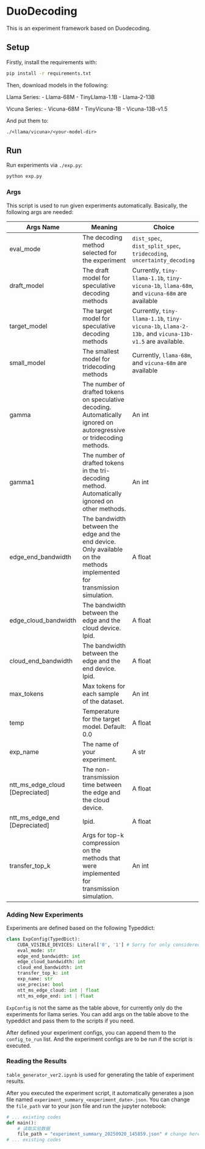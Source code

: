 # DuoDecoding

This is an experiment framework based on Duodecoding.

## Setup


Firstly, install the requirements with:
```bash
pip install -r requirements.txt
```

Then, download models in the following:

Llama Series:
    - Llama-68M
    - TinyLlama-1.1B
    - Llama-2-13B

Vicuna Series:
    - Vicuna-68M
    - TinyVicuna-1B
    - Vicuna-13B-v1.5

And put them to:
```
./<llama/vicuna>/<your-model-dir>
```

## Run


Run experiments via `./exp.py`:
```bash
python exp.py
```

### Args

This script is used to run given experiments automatically. Basically, the following args are needed:

| Args  Name                      | Meaning                                                      | Choice                                                       |
| ------------------------------- | ------------------------------------------------------------ | ------------------------------------------------------------ |
| eval_mode                       | The decoding method selected for the experiment              | `dist_spec`, `dist_split_spec`, `tridecoding`, `uncertainty_decoding` |
| draft_model                     | The draft model for speculative decoding methods             | Currently, `tiny-llama-1.1b`, `tiny-vicuna-1b`, `llama-68m`,  and `vicuna-68m` are available |
| target_model                    | The target model for speculative decoding methods            | Currently, `tiny-llama-1.1b`, `tiny-vicuna-1b`, `Llama-2-13b,` and `vicuna-13b-v1.5` are available. |
| small_model                     | The smallest model for tridecoding methods                   | Currently, `llama-68m`,  and `vicuna-68m` are available      |
| gamma                           | The number of drafted tokens on speculative decoding. <br>Automatically ignored on autoregressive or tridecoding methods. | An int                                                       |
| gamma1                          | The number of drafted tokens in the tri-decoding method. <br>Automatically ignored on other methods. | An int                                                       |
| edge_end_bandwidth              | The bandwidth between the edge and the end device. <br>Only available on the methods implemented for transmission simulation. | A float                                                      |
| edge_cloud_bandwidth            | The bandwidth between the edge and the cloud device. <br/>Ipid. | A float                                                      |
| cloud_end_bandwidth             | The bandwidth between the edge and the end device. <br>Ipid. | A float                                                      |
| max_tokens                      | Max tokens for each sample of the dataset.                   | An int                                                       |
| temp                            | Temperature for the target model. Default: 0.0               | A float                                                      |
| exp_name                        | The name of your experiment.                                 | A str                                                        |
| ntt_ms_edge_cloud [Depreciated] | The non-transmission time between the edge and the cloud device. | A float                                                      |
| ntt_ms_edge_end [Depreciated]   | Ipid.                                                        | A float                                                      |
| transfer_top_k                  | Args for top-k compression on the methods that were implemented for transmission simulation. | An int                                                       |


### Adding New Experiments

Experiments are defined based on the following Typeddict:
```python
class ExpConfig(TypedDict):
    CUDA_VISIBLE_DEVICES: Literal['0', '1'] # Sorry for only considered only for the machines having 1 or 2 gpus.
    eval_mode: str
    edge_end_bandwidth: int
    edge_cloud_bandwidth: int
    cloud_end_bandwidth: int
    transfer_top_k: int
    exp_name: str
    use_precise: bool
    ntt_ms_edge_cloud: int | float
    ntt_ms_edge_end: int | float
```

`ExpConfig` is not the same as the table above, for currently only do the experiments for llama series. You can add args on the table above to the typeddict and pass them to the scripts if you need.

After defined your experiment configs, you can append them to the `config_to_run` list. And the experiment configs are to be run if the script is executed.


### Reading the Results

`table_generator_ver2.ipynb` is used for generating the table of experiment results.

After you executed the experiment script, it automatically generates a json file named `experiment_summary_<experiment_date>.json`. You can change the `file_path` var to your json file and run the jupyter notebook:

```python
# ... exixting codes
def main():
    # 读取实验数据
    file_path = "experiment_summary_20250920_145859.json" # change here
# ... existing codes
```

